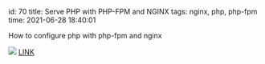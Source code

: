 id: 70
title: Serve PHP with PHP-FPM and NGINX
tags: nginx, php, php-fpm
time: 2021-06-28 18:40:01

How to configure php with php-fpm and nginx

![](http://localhost/bkmks_fotos/pics/None)
[LINK](https://tinyurl.com/yzqrw9eu)